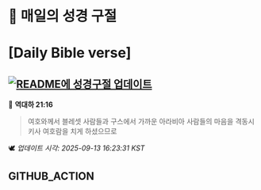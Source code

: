 # 🙏 매일의 성경 구절
# [Daily Bible verse]
## [![README에 성경구절 업데이트](https://github.com/DONGSUKA/first_test/actions/workflows/update-readme-bible.yml/badge.svg)](https://github.com/DONGSUKA/first_test/actions/workflows/update-readme-bible.yml)
<!-- START_BIBLE_VERSE -->
📖 **역대하 21:16**
> 여호와께서 블레셋 사람들과 구스에서 가까운 아라비아 사람들의 마음을 격동시키사 여호람을 치게 하셨으므로

🕊️ _업데이트 시각: 2025-09-13 16:23:31 KST_
  <!-- END_BIBLE_VERSE -->
## GITHUB_ACTION
